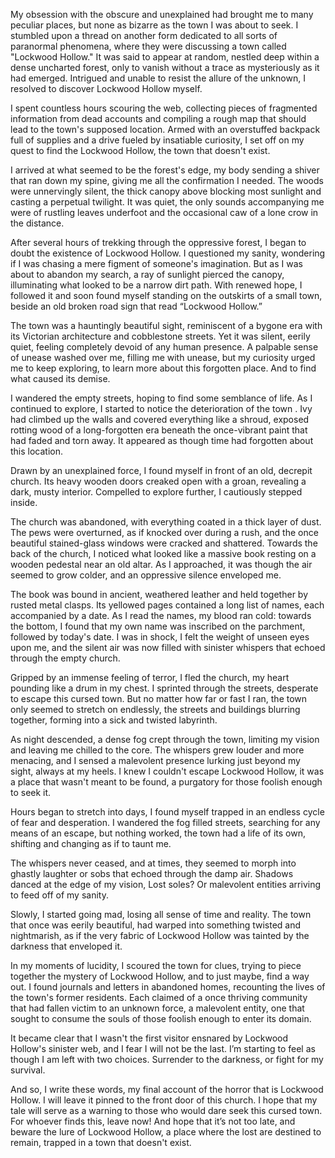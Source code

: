  My obsession with the obscure and unexplained had brought me to many peculiar places, but none as bizarre as the town I was about to seek. I stumbled upon a thread on another form dedicated to all sorts of paranormal phenomena, where they were discussing a town called "Lockwood Hollow." It was said to appear at random, nestled deep within a dense uncharted forest, only to vanish without a trace as mysteriously as it had emerged. Intrigued and unable to resist the allure of the unknown, I resolved to discover Lockwood Hollow myself.

I spent countless hours scouring the web, collecting pieces of fragmented information from dead accounts and compiling a rough map that should lead to the town's supposed location. Armed with an overstuffed backpack full of supplies and a drive fueled by insatiable curiosity, I set off on my quest to find the Lockwood Hollow, the town that doesn't exist.

I arrived at what seemed to be the forest's edge, my body sending a shiver that ran down my spine, giving me all the confirmation I needed. The woods were unnervingly silent, the thick canopy above blocking most sunlight and casting a perpetual twilight. It was quiet, the only sounds accompanying me were of rustling leaves underfoot and the occasional caw of a lone crow in the distance. 

After several hours of trekking through the oppressive forest, I began to doubt the existence of Lockwood Hollow. I questioned my sanity, wondering if I was chasing a mere figment of someone's imagination. But as I was about to abandon my search, a ray of sunlight pierced the canopy, illuminating what looked to be a narrow dirt path. With renewed hope, I followed it and soon found myself standing on the outskirts of a small town, beside an old broken road sign that read “Lockwood Hollow.”

The town was a hauntingly beautiful sight, reminiscent of a bygone era with its Victorian architecture and cobblestone streets. Yet it was silent, eerily quiet, feeling completely devoid of any human presence. A palpable sense of unease washed over me, filling me with unease, but my curiosity urged me to keep exploring, to learn more about this forgotten place. And to find what caused its demise.

I wandered the empty streets, hoping to find some semblance of life. As I continued to explore, I started to notice the deterioration of the town . Ivy had climbed up the walls and covered everything like a shroud, exposed rotting wood of a long-forgotten era beneath the once-vibrant paint that had faded and torn away. It appeared as though time had forgotten about this location.

Drawn by an unexplained force, I found myself in front of an old, decrepit church. Its heavy wooden doors creaked open with a groan, revealing a dark, musty interior. Compelled to explore further, I cautiously stepped inside.

The church was abandoned, with everything coated in a thick layer of dust. The pews were overturned, as if knocked over during a rush, and the once beautiful stained-glass windows were cracked and shattered. Towards the back of the church, I noticed what looked like a massive book resting on a wooden pedestal near an old altar. As I approached, it was though the air seemed to grow colder, and an oppressive silence enveloped me.

The book was bound in ancient, weathered leather and held together by rusted metal clasps. Its yellowed pages contained a long list of names, each accompanied by a date. As I read the names, my blood ran cold: towards the bottom, I found that my own name was inscribed on the parchment, followed by today's date. I was in shock, I felt the weight of unseen eyes upon me, and the silent air was now filled with sinister whispers that echoed through the empty church.

Gripped by an immense feeling of terror, I fled the church, my heart pounding like a drum in my chest. I sprinted through the streets, desperate to escape this cursed town. But no matter how far or fast I ran, the town only seemed to stretch on endlessly, the streets and buildings blurring together, forming into a sick and twisted labyrinth.

As night descended, a dense fog crept through the town, limiting my vision and leaving me chilled to the core. The whispers grew louder and more menacing, and I sensed a malevolent presence lurking just beyond my sight, always at my heels. I knew I couldn't escape Lockwood Hollow, it was a place that wasn't meant to be found, a purgatory for those foolish enough to seek it.

Hours began to stretch into days, I found myself trapped in an endless cycle of fear and desperation. I wandered the fog filled streets, searching for any means of an escape, but nothing worked, the town had a life of its own, shifting and changing as if to taunt me.

The whispers never ceased, and at times, they seemed to morph into ghastly laughter or sobs that echoed through the damp air. Shadows danced at the edge of my vision, Lost soles? Or malevolent entities arriving to feed off of my sanity. 

Slowly, I started going mad, losing all sense of time and reality. The town that once was eerily  beautiful, had warped into something twisted and nightmarish, as if the very fabric of Lockwood Hollow was tainted by the darkness that enveloped it.

In my moments of lucidity, I scoured the town for clues, trying to piece together the mystery of Lockwood Hollow, and to just maybe, find a way out. I found journals and letters in abandoned homes, recounting the lives of the town's former residents. Each claimed of a once thriving community that had fallen victim to an unknown force, a malevolent entity, one that sought to consume the souls of those foolish enough to enter its domain.

It became clear that I wasn't the first visitor ensnared by Lockwood Hollow's sinister web, and I fear I will not be the last. I’m starting to feel as though I am left with two choices. Surrender to the darkness, or fight for my survival.

And so, I write these words, my final account of the horror that is Lockwood Hollow. I will leave it pinned to the front door of this church. I hope that my tale will serve as a warning to those who would dare seek this cursed town. For whoever finds this, leave now! And hope that it’s not too late, and beware the lure of Lockwood Hollow, a place where the lost are destined to remain, trapped in a town that doesn't exist.